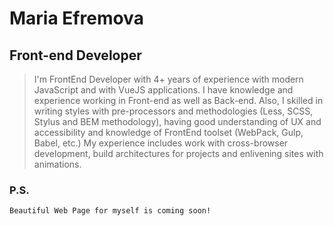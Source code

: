 


# Maria Efremova
## Front-end Developer


> I'm FrontEnd Developer with 4+ years of experience with modern JavaScript and with VueJS applications.
> I have knowledge and experience working in Front-end as well as Back-end.
> Also, I skilled in writing styles with pre-processors and methodologies (Less, SCSS, Stylus and BEM methodology), having good understanding of UX and accessibility and knowledge of FrontEnd toolset (WebPack, Gulp, Babel, etc.)
> My experience includes work with cross-browser development, build architectures for projects and enlivening sites with animations.




### P.S.
```
Beautiful Web Page for myself is coming soon!
```
